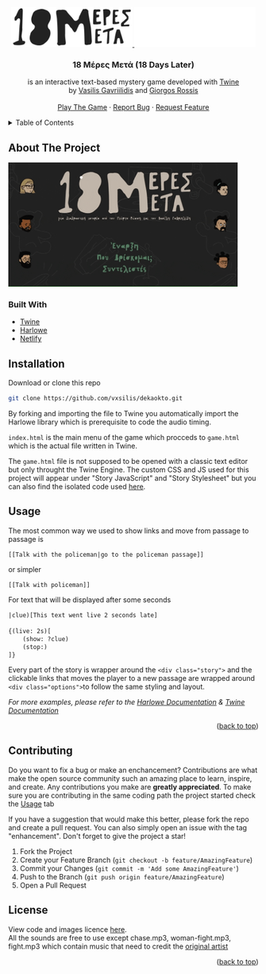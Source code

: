<br />
<div align="center">
  <a href="https://github.com/vxsilis/dekaokto">
    <img src="images/18mblack.png#gh-light-mode-only" alt="Logo"  height="80">
    <img src="images/18mwhite.png#gh-dark-mode-only"  alt="Logo"  height="80">
  </a>

<h3 align="center">18 Μέρες Μετά (18 Days Later)</h3>

  <p align="center">
  is an interactive text-based mystery game developed with <a target="_blank" href="https://github.com/klembot/twinejs">Twine</a> <br /> by <a target="_blank" href="https://github.com/vxsilis">Vasilis Gavriilidis</a> and <a target="_blank" href="https://github.com/Geoross">Giorgos Rossis</a>
    <br />
    <br />
    <a href="https://18mm.netlify.app/">Play The Game</a>
    ·
    <a href="https://github.com/vxsilis/dekaokto/issues">Report Bug</a>
    ·
    <a href="https://github.com/vxsilis/dekaokto/issues">Request Feature</a>
  </p>
</div>



<details>
  <summary>Table of Contents</summary>
  <ol>
    <li>
      <a href="#about-the-project">About The Project</a>
      <ul>
        <li><a href="#built-with">Built With</a></li>
      </ul>
    </li>
    <li><a href="#installation">Installation</a></li>
    <li><a href="#usage">Usage</a></li>
    <li><a href="#contributing">Contributing</a></li>
    <li><a href="#license">License</a></li>
  </ol>
</details>




## About The Project


<img src="https://github.com/vxsilis/dekaokto/blob/main/images/18mm.gif" height="250" />


### Built With

* [Twine](https://github.com/klembot/twinejs)
* [Harlowe](https://foss.heptapod.net/games/harlowe/)
* [Netlify](https://www.netlify.com)


## Installation


Download or clone this repo
   ```sh
   git clone https://github.com/vxsilis/dekaokto.git
   ```

By forking and importing the file to Twine you automatically import the Harlowe library which is prerequisite to code the audio timing.

```index.html``` is the main menu of the game which procceds to ```game.html``` which is the actual file written in Twine.

The ```game.html``` file is not supposed to be opened with a classic text editor but only throught the Twine Engine. The custom CSS and JS used for this project will appear under "Story JavaScript" and "Story Stylesheet" but you can also find the isolated code used [here](https://github.com/vxsilis/dekaokto/tree/main/in-game%20code).




## Usage
The most common way we used to show links and move from passage to passage is
```
[[Talk with the policeman|go to the policeman passage]]
```
or simpler
```
[[Talk with policeman]]
```

For text that will be displayed after some seconds
```
|clue)[This text went live 2 seconds late]

{(live: 2s)[
    (show: ?clue)
    (stop:)
]}
```
Every part of the story is wrapper around the ```<div class="story">``` and the clickable links that moves the player to a new passage are wrapped around ```<div class="options">```to follow the same styling and layout.


_For more examples, please refer to the [Harlowe Documentation](https://twine2.neocities.org) & [Twine Documentation](https://twine2.neocities.org)_

<p align="right">(<a href="#top">back to top</a>)</p>




## Contributing

Do you want to fix a bug or make an enchancement? Contributions are what make the open source community such an amazing place to learn, inspire, and create. Any contributions you make are **greatly appreciated**. To make sure you are contributing in the same coding path the project started check the [Usage](#Usage) tab 

If you have a suggestion that would make this better, please fork the repo and create a pull request. You can also simply open an issue with the tag "enhancement". Don't forget to give the project a star!

1. Fork the Project
2. Create your Feature Branch (`git checkout -b feature/AmazingFeature`)
3. Commit your Changes (`git commit -m 'Add some AmazingFeature'`)
4. Push to the Branch (`git push origin feature/AmazingFeature`)
5. Open a Pull Request




## License

View code and images licence [here](https://github.com/vxsilis/dekaokto/blob/main/LICENSE). <br />
All the sounds are free to use except chase.mp3, woman-fight.mp3, fight.mp3 which contain music that need to credit the [original artist](https://www.youtube.com/watch?v=9tYBMywPpgA)


<p align="right">(<a href="#top">back to top</a>)</p>


